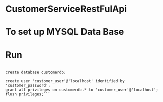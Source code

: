 ﻿# CustomerServiceRestFulApi

# To set up MYSQL Data Base
# Run 
```

create database customerdb;

create user 'customer_user'@'localhost' identified by 'customer_password';
grant all privileges on customerdb.* to 'customer_user'@'localhost';
flush privileges;```

